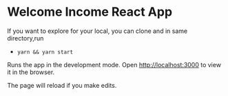 # Welcome Income React App

If you want to explore for your local, you can clone and in same directory,run

- `yarn && yarn start`

Runs the app in the development mode.
Open [http://localhost:3000](http://localhost:3000) to view it in the browser.

The page will reload if you make edits.
